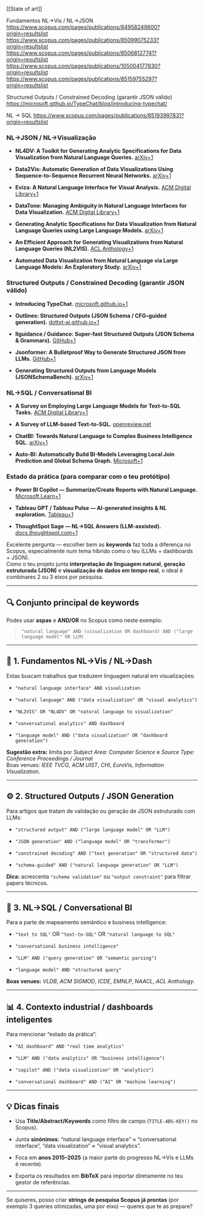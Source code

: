 [[State of art]]

Fundamentos NL→Vis / NL→JSON
https://www.scopus.com/pages/publications/84958249800?origin=resultslist
https://www.scopus.com/pages/publications/85099075233?origin=resultslist
https://www.scopus.com/pages/publications/85068127741?origin=resultslist
https://www.scopus.com/pages/publications/105004177830?origin=resultslist
https://www.scopus.com/pages/publications/85159755297?origin=resultslist

Structured Outputs / Constrained Decoding (garantir JSON válido)
https://microsoft.github.io/TypeChat/blog/introducing-typechat/


NL -> SQL
https://www.scopus.com/pages/publications/85193997831?origin=resultslist




### NL→JSON / NL→Visualização

- **NL4DV: A Toolkit for Generating Analytic Specifications for Data Visualization from Natural Language Queries.** [arXiv+1](https://arxiv.org/abs/2008.10723?utm_source=chatgpt.com)
    
- **Data2Vis: Automatic Generation of Data Visualizations Using Sequence-to-Sequence Recurrent Neural Networks.** [arXiv+1](https://arxiv.org/abs/1804.03126?utm_source=chatgpt.com)
    
- **Eviza: A Natural Language Interface for Visual Analysis.** [ACM Digital Library+1](https://dl.acm.org/doi/10.1145/2984511.2984588?utm_source=chatgpt.com)
    
- **DataTone: Managing Ambiguity in Natural Language Interfaces for Data Visualization.** [ACM Digital Library+1](https://dl.acm.org/doi/10.1145/2807442.2807478?utm_source=chatgpt.com)
    
- **Generating Analytic Specifications for Data Visualization from Natural Language Queries using Large Language Models.** [arXiv+1](https://arxiv.org/abs/2408.13391?utm_source=chatgpt.com)
    
- **An Efficient Approach for Generating Visualizations from Natural Language Queries (NL2VIS).** [ACL Anthology+1](https://aclanthology.org/2024.lrec-main.1119.pdf?utm_source=chatgpt.com)
    
- **Automated Data Visualization from Natural Language via Large Language Models: An Exploratory Study.** [arXiv+1](https://arxiv.org/pdf/2404.17136?utm_source=chatgpt.com)
    

### Structured Outputs / Constrained Decoding (garantir JSON válido)

- **Introducing TypeChat.** [microsoft.github.io+1](https://microsoft.github.io/TypeChat/blog/introducing-typechat/?utm_source=chatgpt.com)
    
- **Outlines: Structured Outputs (JSON Schema / CFG–guided generation).** [dottxt-ai.github.io+1](https://dottxt-ai.github.io/outlines/?utm_source=chatgpt.com)
    
- **llguidance / Guidance: Super-fast Structured Outputs (JSON Schema & Grammars).** [GitHub+1](https://github.com/guidance-ai/llguidance?utm_source=chatgpt.com)
    
- **Jsonformer: A Bulletproof Way to Generate Structured JSON from LLMs.** [GitHub+1](https://github.com/1rgs/jsonformer?utm_source=chatgpt.com)
    
- **Generating Structured Outputs from Language Models (JSONSchemaBench).** [arXiv+1](https://arxiv.org/html/2501.10868v1?utm_source=chatgpt.com)
    

### NL→SQL / Conversational BI

- **A Survey on Employing Large Language Models for Text-to-SQL Tasks.** [ACM Digital Library+1](https://dl.acm.org/doi/10.1145/3737873?utm_source=chatgpt.com)
    
- **A Survey of LLM-based Text-to-SQL.** [openreview.net](https://openreview.net/forum?id=ocrajQord2&referrer=%5Bthe+profile+of+Zijin+Hong%5D%28%2Fprofile%3Fid%3D~Zijin_Hong1%29&utm_source=chatgpt.com)
    
- **ChatBI: Towards Natural Language to Complex Business Intelligence SQL.** [arXiv+1](https://arxiv.org/abs/2405.00527?utm_source=chatgpt.com)
    
- **Auto-BI: Automatically Build BI-Models Leveraging Local Join Prediction and Global Schema Graph.** [Microsoft+1](https://www.microsoft.com/en-us/research/wp-content/uploads/2023/06/Auto-BI.pdf?utm_source=chatgpt.com)
    

### Estado da prática (para comparar com o teu protótipo)

- **Power BI Copilot — Summarize/Create Reports with Natural Language.** [Microsoft Learn+1](https://learn.microsoft.com/en-us/power-bi/create-reports/copilot-introduction?utm_source=chatgpt.com)
    
- **Tableau GPT / Tableau Pulse — AI-generated insights & NL exploration.** [Tableau+1](https://www.tableau.com/blog/release-tableau-pulse-metrics-layer-viz-navigation?utm_source=chatgpt.com)
    
- **ThoughtSpot Sage — NL→SQL Answers (LLM-assisted).** [docs.thoughtspot.com+1](https://docs.thoughtspot.com/cloud/10.13.0.cl/ai-answers.html?utm_source=chatgpt.com)


Excelente pergunta — escolher bem as **keywords** faz toda a diferença no Scopus, especialmente num tema híbrido como o teu (LLMs + dashboards + JSON).  
Como o teu projeto junta **interpretação de linguagem natural**, **geração estruturada (JSON)** e **visualização de dados em tempo real**, o ideal é combinares 2 ou 3 eixos por pesquisa.

---

## 🔍 **Conjunto principal de keywords**

Podes usar **aspas** e **AND/OR** no Scopus como neste exemplo:

> `"natural language" AND (visualization OR dashboard) AND ("large language model" OR LLM)`

---

## 🧠 **1. Fundamentos NL→Vis / NL→Dash**

Estas buscam trabalhos que traduzem linguagem natural em visualizações:

- `"natural language interface" AND visualization`
    
- `"natural language" AND ("data visualization" OR "visual analytics")`
    
- `"NL2VIS" OR "NL4DV" OR "natural language to visualization"`
    
- `"conversational analytics" AND dashboard`
    
- `"language model" AND ("data visualization" OR "dashboard generation")`
    

**Sugestão extra:** limita por _Subject Area: Computer Science_ e _Source Type: Conference Proceedings / Journal_  
Boas venues: _IEEE TVCG_, _ACM UIST_, _CHI_, _EuroVis_, _Information Visualization_.

---

## ⚙️ **2. Structured Outputs / JSON Generation**

Para artigos que tratam de validação ou geração de JSON estruturado com LLMs:

- `"structured output" AND ("large language model" OR "LLM")`
    
- `"JSON generation" AND ("language model" OR "transformer")`
    
- `"constrained decoding" AND ("text generation" OR "structured data")`
    
- `"schema-guided" AND ("natural language generation" OR "LLM")`
    

**Dica:** acrescenta `"schema validation"` ou `"output constraint"` para filtrar papers técnicos.

---

## 🧩 **3. NL→SQL / Conversational BI**

Para a parte de mapeamento semântico e business intelligence:

- `"text to SQL"` OR `"text-to-SQL"` OR `"natural language to SQL"`
    
- `"conversational business intelligence"`
    
- `"LLM" AND ("query generation" OR "semantic parsing")`
    
- `"language model" AND "structured query"`
    

**Boas venues:** _VLDB_, _ACM SIGMOD_, _ICDE_, _EMNLP_, _NAACL_, _ACL Anthology_.

---

## 📊 **4. Contexto industrial / dashboards inteligentes**

Para mencionar “estado da prática”:

- `"AI dashboard" AND "real time analytics"`
    
- `"LLM" AND ("data analytics" OR "business intelligence")`
    
- `"copilot" AND ("data visualization" OR "analytics")`
    
- `"conversational dashboard" AND ("AI" OR "machine learning")`
    

---

## 💡 Dicas finais

- Usa **Title/Abstract/Keywords** como filtro de campo (`TITLE-ABS-KEY()` no Scopus).
    
- Junta **sinónimos**: “natural language interface” ≈ “conversational interface”, “data visualization” ≈ “visual analytics”.
    
- Foca em **anos 2015–2025** (a maior parte do progresso NL→Vis e LLMs é recente).
    
- Exporta os resultados em **BibTeX** para importar diretamente no teu gestor de referências.
    

---

Se quiseres, posso criar **strings de pesquisa Scopus já prontas** (por exemplo 3 queries otimizadas, uma por eixo) — queres que te as prepare?
